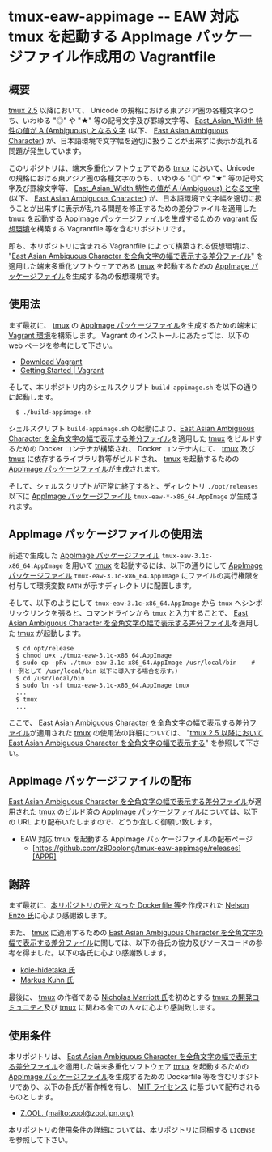 # tmux-eaw-appimage -- EAW 対応 tmux を起動する AppImage パッケージファイル作成用の Vagrantfile

## 概要

[tmux 2.5][TMUX] 以降において、 Unicode の規格における東アジア圏の各種文字のうち、いわゆる "◎" や "★" 等の記号文字及び罫線文字等、 [East_Asian_Width 特性の値が A (Ambiguous) となる文字][EAWA] (以下、 [East Asian Ambiguous Character][EAWA]) が、日本語環境で文字幅を適切に扱うことが出来ずに表示が乱れる問題が発生しています。

このリポジトリは、端末多重化ソフトウェアである [tmux][TMUX] において、Unicode の規格における東アジア圏の各種文字のうち、いわゆる "◎" や "★" 等の記号文字及び罫線文字等、 [East_Asian_Width 特性の値が A (Ambiguous) となる文字][EAWA] (以下、 [East Asian Ambiguous Character][EAWA]) が、日本語環境で文字幅を適切に扱うことが出来ずに表示が乱れる問題を修正するための差分ファイルを適用した [tmux][TMUX] を起動する [AppImage パッケージファイル][APPI]を生成するための [vagrant 仮想環境][VAGR]を構築する Vagrantfile 等を含むリポジトリです。

即ち、本リポジトリに含まれる Vagrantfile によって構築される仮想環境は、 "[East Asian Ambiguous Character を全角文字の幅で表示する差分ファイル][GST1]" を適用した端末多重化ソフトウェアである [tmux][TMUX] を起動するための [AppImage パッケージファイル][APPI]を生成する為の仮想環境です。

## 使用法

まず最初に、 [tmux][TMUX] の [AppImage パッケージファイル][APPI]を生成するための端末に [Vagrant 環境][VAGR]を構築します。 Vagrant のインストールにあたっては、以下の web ページを参考にして下さい。

- [Download Vagrant][VDWN]
- [Getting Started | Vagrant][VTUT]

そして、本リポジトリ内のシェルスクリプト ```build-appimage.sh``` を以下の通りに起動します。

```
  $ ./build-appimage.sh
```

シェルスクリプト ```build-appimage.sh``` の起動により、[East Asian Ambiguous Character を全角文字の幅で表示する差分ファイル][GST1]を適用した [tmux][TMUX] をビルドするための Docker コンテナが構築され、 Docker コンテナ内にて、 [tmux][TMUX] 及び [tmux][TMUX] に依存するライブラリ群等がビルドされ、 [tmux][TMUX] を起動するための [AppImage パッケージファイル][APPI]が生成されます。

そして、シェルスクリプトが正常に終了すると、ディレクトリ ```./opt/releases``` 以下に [AppImage パッケージファイル][APPI] ```tmux-eaw-*-x86_64.AppImage``` が生成されます。

## AppImage パッケージファイルの使用法

前述で生成した [AppImage パッケージファイル][APPI] ```tmux-eaw-3.1c-x86_64.AppImage``` を用いて [tmux][TMUX] を起動するには、以下の通りにして  [AppImage パッケージファイル][APPI] ```tmux-eaw-3.1c-x86_64.AppImage``` にファイルの実行権限を付与して環境変数 ```PATH``` が示すディレクトリに配置します。

そして、以下のようにして ```tmux-eaw-3.1c-x86_64.AppImage``` から ```tmux``` へシンボリックリンクを張ると、コマンドラインから ```tmux``` と入力することで、 [East Asian Ambiguous Character を全角文字の幅で表示する差分ファイル][GST1]を適用した [tmux][TMUX] が起動します。

```
  $ cd opt/release
  $ chmod u+x ./tmux-eaw-3.1c-x86_64.AppImage
  $ sudo cp -pRv ./tmux-eaw-3.1c-x86_64.AppImage /usr/local/bin    # (一例として /usr/local/bin 以下に導入する場合を示す。)
  $ cd /usr/local/bin
  $ sudo ln -sf tmux-eaw-3.1c-x86_64.AppImage tmux
  ...
  $ tmux
  ...
```

ここで、 [East Asian Ambiguous Character を全角文字の幅で表示する差分ファイル][GST1]が適用された [tmux][TMUX] の使用法の詳細については、 "[tmux 2.5 以降において East Asian Ambiguous Character を全角文字の幅で表示する][GST1]" を参照して下さい。

## AppImage パッケージファイルの配布

[East Asian Ambiguous Character を全角文字の幅で表示する差分ファイル][GST1]が適用された [tmux][TMUX] のビルド済の [AppImage パッケージファイル][APPI]については、以下の URL より配布いたしますので、どうか宜しく御願い致します。

- EAW 対応 tmux を起動する AppImage パッケージファイルの配布ページ
    - [https://github.com/z80oolong/tmux-eaw-appimage/releases][APPR]

## 謝辞

まず最初に、[本リポジトリの元となった Dockerfile 等][TAPP]を作成された [Nelson Enzo 氏][NELS]に心より感謝致します。

また、 [tmux][TMUX] に適用するための [East Asian Ambiguous Character を全角文字の幅で表示する差分ファイル][GST1]に関しては、以下の各氏の協力及びソースコードの参考を得ました。以下の各氏に心より感謝致します。

- [koie-hidetaka 氏][KOIE]
- [Markus Kuhn 氏][DRMK]

最後に、 [tmux][TMUX] の作者である [Nicholas Marriott 氏][NICM]を初めとする [tmux の開発コミュニティ][TMUX]及び [tmux][TMUX] に関わる全ての人々に心より感謝致します。

## 使用条件

本リポジトリは、 [East Asian Ambiguous Character を全角文字の幅で表示する差分ファイル][GST1]を適用した端末多重化ソフトウェア [tmux][TMUX] を起動するための [AppImage パッケージファイル][APPI]を生成するための Dockerfile 等を含むリポジトリであり、以下の各氏が著作権を有し、 [MIT ライセンス][MITL] に基づいて配布されるものとします。

- [Z.OOL. (mailto:zool@zool.jpn.org)][ZOOL]

本リポジトリの使用条件の詳細については、本リポジトリに同梱する ```LICENSE``` を参照して下さい。

<!-- 外部リンク一覧 -->

[APPI]:https://appimage.org/
[TMUX]:http://tmux.github.io/
[VAGR]:https://www.vagrantup.com/
[VDWN]:https://www.vagrantup.com/downloads
[VTUT]:https://learn.hashicorp.com/collections/vagrant/getting-started
[DEBI]:https://www.debian.org/
[BREW]:https://linuxbrew.sh
[DDCK]:https://github.com/z80oolong/debian-linuxbrew-container/
[EAWA]:http://www.unicode.org/reports/tr11/#Ambiguous
[TAPP]:https://github.com/nelsonenzo/tmux-appimage
[TMRP]:https://github.com/tmux/tmux.git
[GST1]:https://github.com/z80oolong/tmux-eaw-fix
[APPR]:https://github.com/z80oolong/tmux-eaw-appimage/releases
[DCK1]:http://docs.docker.jp/engine/installation/
[DDK1]:https://github.com/z80oolong/debian-linuxbrew-container/blob/master/README.md
[NELS]:https://github.com/nelsonenzo
[NELT]:https://github.com/nelsonenzo/tmux-appimage
[KOIE]:https://github.com/koie
[DRMK]:http://www.cl.cam.ac.uk/~mgk25/
[NICM]:https://github.com/nicm
[ZOOL]:http://zool.jpn.org/
[MITL]:https://opensource.org/licenses/mit-license.php
